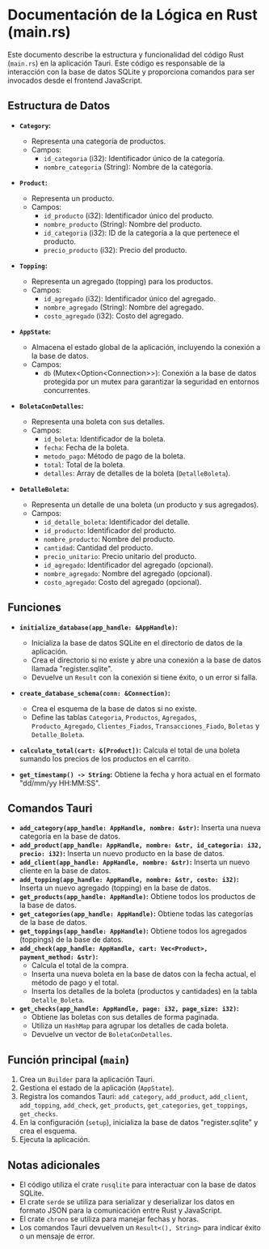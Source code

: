 # Documentación de la Lógica en Rust (main.rs)

Este documento describe la estructura y funcionalidad del código Rust (`main.rs`) en la aplicación Tauri. Este código es responsable de la interacción con la base de datos SQLite y proporciona comandos para ser invocados desde el frontend JavaScript.

## Estructura de Datos

* **`Category`:**
  * Representa una categoría de productos.
  * Campos:
    * `id_categoria` (i32): Identificador único de la categoría.
    * `nombre_categoria` (String): Nombre de la categoría.
* **`Product`:**
  * Representa un producto.
  * Campos:
    * `id_producto` (i32): Identificador único del producto.
    * `nombre_producto` (String): Nombre del producto.
    * `id_categoria` (i32): ID de la categoría a la que pertenece el producto.
    * `precio_producto` (i32): Precio del producto.
* **`Topping`:**
  * Representa un agregado (topping) para los productos.
  * Campos:
    * `id_agregado` (i32): Identificador único del agregado.
    * `nombre_agregado` (String): Nombre del agregado.
    * `costo_agregado` (i32): Costo del agregado.
* **`AppState`:**
  * Almacena el estado global de la aplicación, incluyendo la conexión a la base de datos.
  * Campos:
    * `db` (Mutex\<Option\<Connection\>>): Conexión a la base de datos protegida por un mutex para garantizar la seguridad en entornos concurrentes.
* **`BoletaConDetalles`:**
  * Representa una boleta con sus detalles.
  * Campos:
    * `id_boleta`: Identificador de la boleta.
    * `fecha`: Fecha de la boleta.
    * `metodo_pago`: Método de pago de la boleta.
    * `total`: Total de la boleta.
    * `detalles`: Array de detalles de la boleta (`DetalleBoleta`).

* **`DetalleBoleta`:**
  * Representa un detalle de una boleta (un producto y sus agregados).
  * Campos:
    * `id_detalle_boleta`: Identificador del detalle.
    * `id_producto`: Identificador del producto.
    * `nombre_producto`: Nombre del producto.
    * `cantidad`: Cantidad del producto.
    * `precio_unitario`: Precio unitario del producto.
    * `id_agregado`: Identificador del agregado (opcional).
    * `nombre_agregado`: Nombre del agregado (opcional).
    * `costo_agregado`: Costo del agregado (opcional).

## Funciones

* **`initialize_database(app_handle: &AppHandle)`:**
  * Inicializa la base de datos SQLite en el directorio de datos de la aplicación.
  * Crea el directorio si no existe y abre una conexión a la base de datos llamada "register.sqlite".
  * Devuelve un `Result` con la conexión si tiene éxito, o un error si falla.

* **`create_database_schema(conn: &Connection)`:**
  * Crea el esquema de la base de datos si no existe.
  * Define las tablas `Categoria`, `Productos`, `Agregados`, `Producto_Agregado`, `Clientes_Fiados`, `Transacciones_Fiado`, `Boletas` y `Detalle_Boleta`.

* **`calculate_total(cart: &[Product])`:** Calcula el total de una boleta sumando los precios de los productos en el carrito.

* **`get_timestamp() -> String`:** Obtiene la fecha y hora actual en el formato "dd/mm/yy HH:MM:SS".

## Comandos Tauri

* **`add_category(app_handle: AppHandle, nombre: &str)`:** Inserta una nueva categoría en la base de datos.
* **`add_product(app_handle: AppHandle, nombre: &str, id_categoria: i32, precio: i32)`:** Inserta un nuevo producto en la base de datos.
* **`add_client(app_handle: AppHandle, nombre: &str)`:** Inserta un nuevo cliente en la base de datos.
* **`add_topping(app_handle: AppHandle, nombre: &str, costo: i32)`:** Inserta un nuevo agregado (topping) en la base de datos.
* **`get_products(app_handle: AppHandle)`:** Obtiene todos los productos de la base de datos.
* **`get_categories(app_handle: AppHandle)`:** Obtiene todas las categorías de la base de datos.
* **`get_toppings(app_handle: AppHandle)`:** Obtiene todos los agregados (toppings) de la base de datos.
* **`add_check(app_handle: AppHandle, cart: Vec<Product>, payment_method: &str)`:**
  * Calcula el total de la compra.
  * Inserta una nueva boleta en la base de datos con la fecha actual, el método de pago y el total.
  * Inserta los detalles de la boleta (productos y cantidades) en la tabla `Detalle_Boleta`.
* **`get_checks(app_handle: AppHandle, page: i32, page_size: i32)`:**
  * Obtiene las boletas con sus detalles de forma paginada.
  * Utiliza un `HashMap` para agrupar los detalles de cada boleta.
  * Devuelve un vector de `BoletaConDetalles`.

## Función principal (`main`)

1. Crea un `Builder` para la aplicación Tauri.
2. Gestiona el estado de la aplicación (`AppState`).
3. Registra los comandos Tauri: `add_category`, `add_product`, `add_client`, `add_topping`, `add_check`, `get_products`, `get_categories`, `get_toppings`, `get_checks`.
4. En la configuración (`setup`), inicializa la base de datos "register.sqlite" y crea el esquema.
5. Ejecuta la aplicación.

## Notas adicionales

* El código utiliza el crate `rusqlite` para interactuar con la base de datos SQLite.
* El crate `serde` se utiliza para serializar y deserializar los datos en formato JSON para la comunicación entre Rust y JavaScript.
* El crate `chrono` se utiliza para manejar fechas y horas.
* Los comandos Tauri devuelven un `Result<(), String>` para indicar éxito o un mensaje de error.
